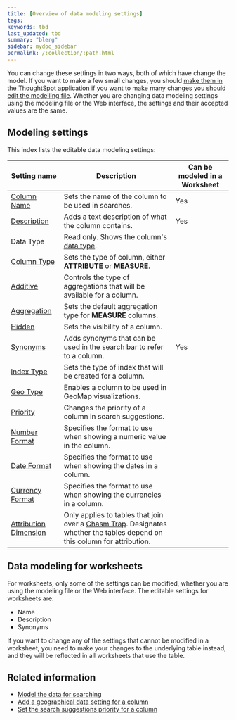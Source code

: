 ```yaml
---
title: [Overview of data modeling settings]
tags:
keywords: tbd
last_updated: tbd
summary: "blerg"
sidebar: mydoc_sidebar
permalink: /:collection/:path.html
---
```


You can change these settings in two ways, both of which have change the model. If you want to make a few small changes, you should [make them in the ThoughtSpot application ](/admin/data-modeling/model-data-in-UI.html) if you want to make many changes [you should edit the modelling file](/admin/data-modeling/edit-model-file.html#). Whether you are changing data modeling settings using the modeling file or the Web interface, the settings and their accepted values are the same.

## Modeling settings

This index lists the editable data modeling settings:

|Setting name|Description|Can be modeled in a Worksheet|
|------------|-----------|-----------------------------|
|[Column Name](change-column-basics.html#change-the-column-name#)|Sets the name of the column to be used in searches.|Yes|
|[Description](change-column-basics.html#change-column-description)|Adds a text description of what the column contains.|Yes|
|Data Type|Read only. Shows the column's [data type](../loading/datatypes.html#).| |
|[Column Type](change-column-basics.html#change-column-type)|Sets the type of column, either **ATTRIBUTE** or **MEASURE**.| |
|[Additive](change-aggreg-additive.html#)|Controls the type of aggregations that will be available for a column.| |
|[Aggregation](change-aggreg-additive.html#)|Sets the default aggregation type for **MEASURE** columns.| |
|[Hidden](change-visibility-synonym.html#)|Sets the visibility of a column.| |
|[Synonyms](change-visibility-synonym.html#)|Adds synonyms that can be used in the search bar to refer to a column.|Yes|
|[Index Type](change-index.html#)|Sets the type of index that will be created for a column.| |
|[Geo Type](model-geo-data.html#)|Enables a column to be used in GeoMap visualizations.| |
|[Priority](change-column-priority.html#)|Changes the priority of a column in search suggestions.| |
|[Number Format](set-format-pattern-numbers.html#)|Specifies the format to use when showing a numeric value in the column.| |
|[Date Format](set-format-pattern-numbers.html#date-format)|Specifies the format to use when showing the dates in a column.| |
|[Currency Format](set-format-pattern-numbers.html#set-currency-format)|Specifies the format to use when showing the currencies in a column.| |
|[Attribution Dimension](attributable-dimension.html#)|Only applies to tables that join over a [Chasm Trap](../loading/chasm-trap.html#). Designates whether the tables depend on this column for attribution.| |

## Data modeling for worksheets

For worksheets, only some of the settings can be modified, whether you are using the modeling file or the Web interface. The editable settings for worksheets are:

-   Name
-   Description
-   Synonyms

If you want to change any of the settings that cannot be modified in a worksheet, you need to make your changes to the underlying table instead, and they will be reflected in all worksheets that use the table.

## Related information  

- [Model the data for searching](semantic-modeling.html#)
- [Add a geographical data setting for a column](/admin/data-modeling/model-geo-data.html)  
- [Set the search suggestions priority for a column](/admin/data-modeling/change-column-priority.html)  
